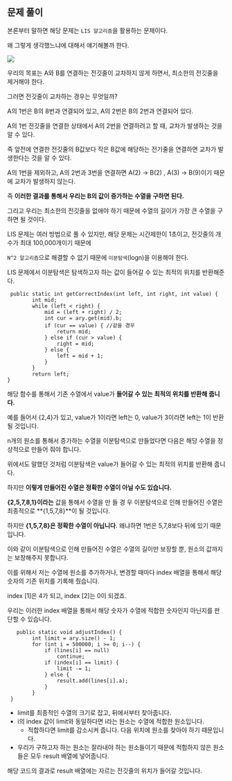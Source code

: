 ## 문제 풀이

본론부터 말하면 해당 문제는 `LIS 알고리즘`을 활용하는 문제이다.

왜 그렇게 생각했느냐에 대해서 얘기해볼까 한다.

![](https://blog.kakaocdn.net/dn/bqWuxc/btsFt322hcK/L9qvDcH3JlmzHB0HXDrdF0/img.png)

우리의 목표는 A와 B를 연결하는 전깃줄이 교차하지 않게 하면서, 최소한의 전깃줄을 제거해야 한다.

그러면 전깃줄이 교차하는 경우는 무엇일까?

A의 1번은 B의 8번과 연결되어 있고, A의 2번은 B의 2번과 연결되어 있다.

A의 1번 전깃줄을 연결한 상태에서 A의 2번을 연결하려고 할 때, 교차가 발생하는 것을 알 수 있다.

즉 앞전에 연결한 전깃줄의 B값보다 작은 B값에 해당하는 전기줄을 연결하면 교차가 발생한다는 것을 알 수 있다.

A의 1번을 제외하고, A의 2번과 3번을 연결하면 A(2) -> B(2) , A(3) -> B(9)이기 때문에 교차가 발생하지 않는다.

즉 **이러한 결과를 통해서 우리는 B의 값이 증가하는 수열을 구하면 된다.**

그리고 우리는 최소한의 전깃줄을 없애야 하기 때문에 수열의 길이가 가장 큰 수열을 구하면 될 것이다.

LIS 문제는 여러 방법으로 풀 수 있지만, 해당 문제는 시간제한이 1초이고, 전깃줄의 개수가 최대 100,000개이기 때문에

`N^2 알고리즘`으로 해결할 수 없기 때문에 `이분탐색`(logn)을 이용해야 한다.

LIS 문제에서 이분탐색은 탐색하고자 하는 값이 들어갈 수 있는 최적의 위치를 반환해준다.

```
 public static int getCorrectIndex(int left, int right, int value) {
        int mid;
        while (left < right) {
            mid = (left + right) / 2;
            int cur = ary.get(mid).b;
            if (cur == value) { //같을 경우
                return mid;
            } else if (cur > value) {
                right = mid;
            } else {
                left = mid + 1;
            }
        }
        return left;
}
```

해당 함수를 통해서 기존 수열에서 value가 **들어갈 수 있는 최적의 위치를 반환해 줍니다.**

예를 들어서 {2,4}가 있고, value가 1이라면 left는 0, value가 3이라면 left는 1이 반환될 것입니다.

n개의 원소를 통해서 증가하는 수열을 이분탐색으로 만들었다면 다음은 해당 수열을 정상적으로 만들어 줘야 합니다.

위에서도 말했던 것처럼 이분탐색은 value가 들어갈 수 있는 최적의 위치를 반환해 줍니다.

하지만 **이렇게 만들어진 수열은 정확한 수열이 아닐 수도 있습니다.**

**{2,5,7,8,1}이라는** 값을 통해서 수열을 만 들 경 우 이분탐색으로 인해 만들어진 수열은 최종적으로 **{1,5,7,8}**이 될 것입니다.

하지만 **{1,5,7,8}은 정확한 수열이 아닙니다**. 왜냐하면 1번은 5,7,8보다 뒤에 있기 때문입니다.

이와 같이 이분탐색으로 인해 만들어진 수열은 수열의 길이만 보장할 뿐, 원소의 값까지는 보장해주지 못합니다.

이를 위해서 저는 수열에 원소를 추가하거나, 변경할 때마다 index 배열을 통해서 해당 숫자의 기존 위치를 기록해 줬습니다.

index \[1\]은 4가 되고, index \[2\]는 0이 되겠죠.

우리는 이러한 index 배열을 통해서 해당 숫자가 수열에 적합한 숫자인지 아닌지를 판단할 수 있습니다.

```
   public static void adjustIndex() {
        int limit = ary.size() - 1;
        for (int i = 500000; i >= 0; i--) {
            if (lines[i] == null)
                continue;
            if (index[i] == limit) {
                limit -= 1;
            } else {
                result.add(lines[i].a);
            }
        }
 }
```

-   limit를 최종적인 수열의 크기로 잡고, 뒤에서부터 찾아줍니다.
-   i의 index 값이 limit와 동일하다면 i라는 원소는 수열에 적합한 원소입니다.
    -   적합하다면 limit를 감소시켜 줍니다. 다음 위치에 원소를 찾아야 하기 때문입니다.
-   우리가 구하고자 하는 원소는 잘라내야 하는 원소들이기 때문에 적합하지 않은 원소들은 모두 result 배열에 넣어줍니다.

해당 코드의 결과로 result 배열에는 자르는 전깃줄의 위치가 들어갈 것입니다.